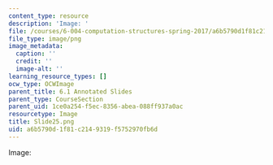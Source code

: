 ```yaml
---
content_type: resource
description: 'Image: '
file: /courses/6-004-computation-structures-spring-2017/a6b5790d1f81c2149319f5752970fb6d_Slide25.png
file_type: image/png
image_metadata:
  caption: ''
  credit: ''
  image-alt: ''
learning_resource_types: []
ocw_type: OCWImage
parent_title: 6.1 Annotated Slides
parent_type: CourseSection
parent_uid: 1ce0a254-f5ec-8356-abea-088ff937a0ac
resourcetype: Image
title: Slide25.png
uid: a6b5790d-1f81-c214-9319-f5752970fb6d
---
```

Image: 


